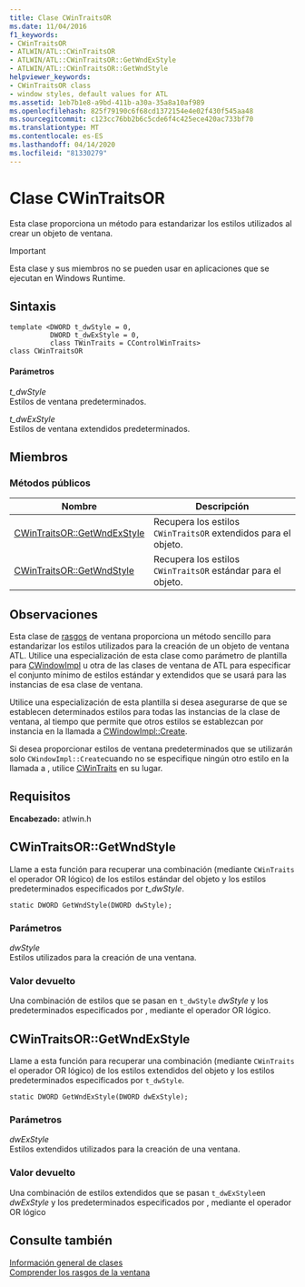 ```yaml
---
title: Clase CWinTraitsOR
ms.date: 11/04/2016
f1_keywords:
- CWinTraitsOR
- ATLWIN/ATL::CWinTraitsOR
- ATLWIN/ATL::CWinTraitsOR::GetWndExStyle
- ATLWIN/ATL::CWinTraitsOR::GetWndStyle
helpviewer_keywords:
- CWinTraitsOR class
- window styles, default values for ATL
ms.assetid: 1eb7b1e8-a9bd-411b-a30a-35a8a10af989
ms.openlocfilehash: 825f79190c6f68cd1372154e4e02f430f545aa48
ms.sourcegitcommit: c123cc76bb2b6c5cde6f4c425ece420ac733bf70
ms.translationtype: MT
ms.contentlocale: es-ES
ms.lasthandoff: 04/14/2020
ms.locfileid: "81330279"
---
```

# <a name="cwintraitsor-class"></a>Clase CWinTraitsOR

Esta clase proporciona un método para estandarizar los estilos utilizados al crear un objeto de ventana.

> [!IMPORTANT]
> Esta clase y sus miembros no se pueden usar en aplicaciones que se ejecutan en Windows Runtime.

## <a name="syntax"></a>Sintaxis

```
template <DWORD t_dwStyle = 0,
          DWORD t_dwExStyle = 0,
          class TWinTraits = CControlWinTraits>
class CWinTraitsOR
```

#### <a name="parameters"></a>Parámetros

*t_dwStyle*<br/>
Estilos de ventana predeterminados.

*t_dwExStyle*<br/>
Estilos de ventana extendidos predeterminados.

## <a name="members"></a>Miembros

### <a name="public-methods"></a>Métodos públicos

|Nombre|Descripción|
|----------|-----------------|
|[CWinTraitsOR::GetWndExStyle](#getwndexstyle)|Recupera los estilos `CWinTraitsOR` extendidos para el objeto.|
|[CWinTraitsOR::GetWndStyle](#getwndstyle)|Recupera los estilos `CWinTraitsOR` estándar para el objeto.|

## <a name="remarks"></a>Observaciones

Esta clase de [rasgos](../../atl/understanding-window-traits.md) de ventana proporciona un método sencillo para estandarizar los estilos utilizados para la creación de un objeto de ventana ATL. Utilice una especialización de esta clase como parámetro de plantilla para [CWindowImpl](../../atl/reference/cwindowimpl-class.md) u otra de las clases de ventana de ATL para especificar el conjunto mínimo de estilos estándar y extendidos que se usará para las instancias de esa clase de ventana.

Utilice una especialización de esta plantilla si desea asegurarse de que se establecen determinados estilos para todas las instancias de la clase de ventana, al tiempo que permite que otros estilos se establezcan por instancia en la llamada a [CWindowImpl::Create](../../atl/reference/cwindowimpl-class.md#create).

Si desea proporcionar estilos de ventana predeterminados que se utilizarán solo `CWindowImpl::Create`cuando no se especifique ningún otro estilo en la llamada a , utilice [CWinTraits](../../atl/reference/cwintraits-class.md) en su lugar.

## <a name="requirements"></a>Requisitos

**Encabezado:** atlwin.h

## <a name="cwintraitsorgetwndstyle"></a><a name="getwndstyle"></a>CWinTraitsOR::GetWndStyle

Llame a esta función para recuperar una combinación (mediante `CWinTraits` el operador OR lógico) de los estilos estándar del objeto y los estilos predeterminados especificados por *t_dwStyle*.

```
static DWORD GetWndStyle(DWORD dwStyle);
```

### <a name="parameters"></a>Parámetros

*dwStyle*<br/>
Estilos utilizados para la creación de una ventana.

### <a name="return-value"></a>Valor devuelto

Una combinación de estilos que se pasan en `t_dwStyle` *dwStyle* y los predeterminados especificados por , mediante el operador OR lógico.

## <a name="cwintraitsorgetwndexstyle"></a><a name="getwndexstyle"></a>CWinTraitsOR::GetWndExStyle

Llame a esta función para recuperar una combinación (mediante `CWinTraits` el operador OR lógico) de los estilos extendidos del objeto y los estilos predeterminados especificados por `t_dwStyle`.

```
static DWORD GetWndExStyle(DWORD dwExStyle);
```

### <a name="parameters"></a>Parámetros

*dwExStyle*<br/>
Estilos extendidos utilizados para la creación de una ventana.

### <a name="return-value"></a>Valor devuelto

Una combinación de estilos extendidos que se pasan `t_dwExStyle`en *dwExStyle* y los predeterminados especificados por , mediante el operador OR lógico

## <a name="see-also"></a>Consulte también

[Información general de clases](../../atl/atl-class-overview.md)<br/>
[Comprender los rasgos de la ventana](../../atl/understanding-window-traits.md)
